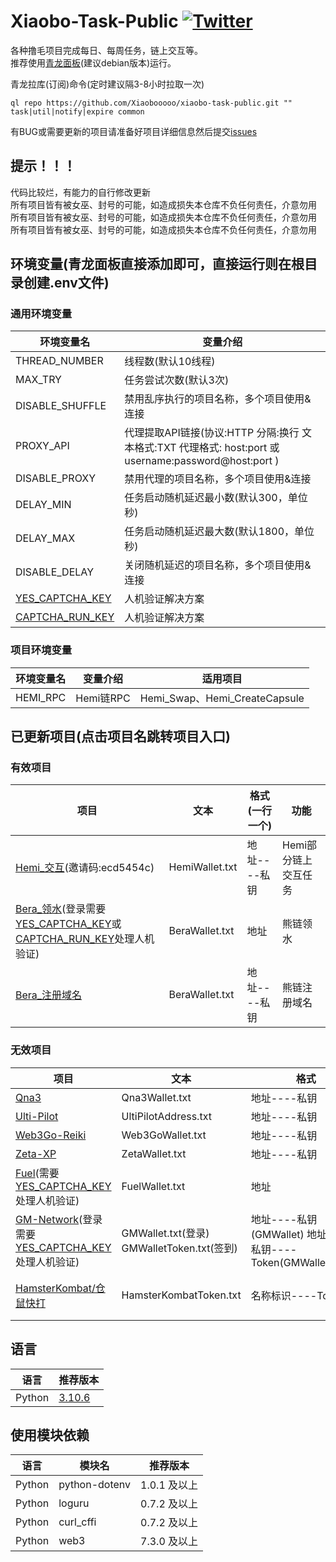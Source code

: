# Xiaobo-Task-Public [![Twitter](https://img.shields.io/twitter/follow/0xiaobo)](https://twitter.com/intent/follow?screen_name=0xiaobo)

各种撸毛项目完成每日、每周任务，链上交互等。  
推荐使用[青龙面板](https://github.com/whyour/qinglong)(建议debian版本)运行。

青龙拉库(订阅)命令(定时建议隔3-8小时拉取一次)

```
ql repo https://github.com/Xiaobooooo/xiaobo-task-public.git "" task|util|notify|expire common
```

有BUG或需要更新的项目请准备好项目详细信息然后提交[issues](https://github.com/Xiaobooooo/xiaobo-task-public/issues)

## 提示！！！

代码比较烂，有能力的自行修改更新  
所有项目皆有被女巫、封号的可能，如造成损失本仓库不负任何责任，介意勿用  
所有项目皆有被女巫、封号的可能，如造成损失本仓库不负任何责任，介意勿用  
所有项目皆有被女巫、封号的可能，如造成损失本仓库不负任何责任，介意勿用

## 环境变量(青龙面板直接添加即可，直接运行则在根目录创建.env文件)

### 通用环境变量

| 环境变量名                                                                                   | 变量介绍                                                                             |
|-----------------------------------------------------------------------------------------|----------------------------------------------------------------------------------|
| THREAD_NUMBER                                                                           | 线程数(默认10线程)                                                                      |
| MAX_TRY                                                                                 | 任务尝试次数(默认3次)                                                                     |
| DISABLE_SHUFFLE                                                                         | 禁用乱序执行的项目名称，多个项目使用&连接                                                            |
| PROXY_API                                                                               | 代理提取API链接(协议:HTTP 分隔:换行 文本格式:TXT 代理格式: host:port 或 username:password@host:port ) |
| DISABLE_PROXY                                                                           | 禁用代理的项目名称，多个项目使用&连接                                                              |
| DELAY_MIN                                                                               | 任务启动随机延迟最小数(默认300，单位秒)                                                           |
| DELAY_MAX                                                                               | 任务启动随机延迟最大数(默认1800，单位秒)                                                          |
| DISABLE_DELAY                                                                           | 关闭随机延迟的项目名称，多个项目使用&连接                                                            |
| [YES_CAPTCHA_KEY](https://yescaptcha.com/i/iwRpT7)                                      | 人机验证解决方案                                                                         | Bera_领水                      |
| [CAPTCHA_RUN_KEY](https://captcha.run/sso?inviter=4a6c9794-4159-4588-8686-f80958b6018c) | 人机验证解决方案                                                                         | Bera_领水                      |

### 项目环境变量

| 环境变量名    | 变量介绍     | 适用项目                         |
|----------|----------|------------------------------|
| HEMI_RPC | Hemi链RPC | Hemi_Swap、Hemi_CreateCapsule |

## 已更新项目(点击项目名跳转项目入口)

### 有效项目

| 项目                                                                                                                                                                                                    | 文本             | 格式(一行一个) | 功能           | 
|-------------------------------------------------------------------------------------------------------------------------------------------------------------------------------------------------------|----------------|----------|--------------|
| [Hemi_交互](https://points.absinthe.network/hemi/start)(邀请码:ecd5454c)                                                                                                                                   | HemiWallet.txt | 地址----私钥 | Hemi部分链上交互任务 | 
| [Bera_领水](https://bartio.faucet.berachain.com/)(登录需要[YES_CAPTCHA_KEY](https://yescaptcha.com/i/iwRpT7)或[CAPTCHA_RUN_KEY](https://captcha.run/sso?inviter=4a6c9794-4159-4588-8686-f80958b6018c)处理人机验证) | BeraWallet.txt | 地址       | 熊链领水         | 
| [Bera_注册域名](https://www.beranames.com/?referral=0xb0AD0756C00A7ccBB1edb86eB69971591353b888)                                                                                                           | BeraWallet.txt | 地址----私钥 | 熊链注册域名       | 

### 无效项目

| 项目                                                                                                                                                                                                                                                                                                                                                    | 文本                                     | 格式                                                  | 功能                                                | 
|-------------------------------------------------------------------------------------------------------------------------------------------------------------------------------------------------------------------------------------------------------------------------------------------------------------------------------------------------------|----------------------------------------|-----------------------------------------------------|---------------------------------------------------|
| [Qna3](https://qna3.ai/vote)                                                                                                                                                                                                                                                                                                                          | Qna3Wallet.txt                         | 地址----私钥                                            | 签到、领取                                             | 
| [Ulti-Pilot](https://pilot.ultiverse.io/?inviteCode=8dKkU)                                                                                                                                                                                                                                                                                            | UltiPilotAddress.txt                   | 地址----私钥                                            | 探索                                                | 
| [Web3Go-Reiki](https://reiki.web3go.xyz?ref=80621285de961cb2)                                                                                                                                                                                                                                                                                         | Web3GoWallet.txt                       | 地址----私钥                                            | 签到                                                | 
| [Zeta-XP](https://hub.zetachain.com/zh-CN/xp?code=YWRkcmVzcz0weDgwQjhCZURCYjI1N2UxMjQ4MDljYUI2MzdmZUY0MDc3RTAyNDYzMTEmZXhwaXJhdGlvbj0xNzEyNzU3MjA0JnI9MHhmZWNmZTkzN2ZiNjJhNzMwMmIxMjU2Yzk4YjNiMWZjMzI4YzgxNmZjMGI0YTkxMzQ5YTJhYzllNzBkYWNmYmQ5JnM9MHgxNWZmNjA1MmJjYmQ1YjZjODM0NzJmNjc5ZDZmMGU2ZTc0MjNkY2Y5NWVlNWI4ZjUxMGE0ZDYzNDkwYzc5NDIyJnY9Mjg%3D) | ZetaWallet.txt                         | 地址----私钥                                            | XP注册、部分链上交互任务                                     | 注册仅一次、交互一周一次          |
| [Fuel](https://faucet-beta-5.fuel.network/)(需要[YES_CAPTCHA_KEY](https://yescaptcha.com/i/iwRpT7)处理人机验证)                                                                                                                                                                                                                                               | FuelWallet.txt                         | 地址                                                  | 领水                                                | 
| [GM-Network](https://launchpad.gmnetwork.ai/mission?invite_code=Y5FBPE)(登录需要[YES_CAPTCHA_KEY](https://yescaptcha.com/i/iwRpT7)处理人机验证)                                                                                                                                                                                                                 | GMWallet.txt(登录) GMWalletToken.txt(签到) | 地址----私钥(GMWallet) 地址----私钥----Token(GMWalletToken) | 每日签到                                              | 
| [HamsterKombat/仓鼠快打](https://t.me/hamster_kombat_bOt/start?startapp=kentId6697084893)                                                                                                                                                                                                                                                                 | HamsterKombatToken.txt                 | 名称标识----Token                                       | 点击、每日奖励(Cipher/MiniGame/PlayGround)、任务(Earn、卡片升级) | 

## 语言

| 语言     | 推荐版本                                                            |
|--------|-----------------------------------------------------------------|
| Python | [3.10.6](https://www.python.org/downloads/release/python-3106/) |

## 使用模块依赖

| 语言     | 模块名           | 推荐版本      | 
|--------|---------------|-----------|
| Python | python-dotenv | 1.0.1 及以上 |
| Python | loguru        | 0.7.2 及以上 |
| Python | curl_cffi     | 0.7.2 及以上 |
| Python | web3          | 7.3.0 及以上 |


